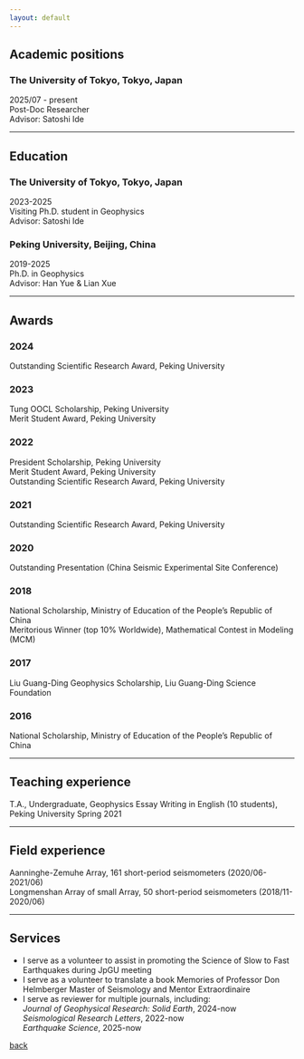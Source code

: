 ```yaml
---
layout: default
---
```

## Academic positions

### The University of Tokyo, Tokyo, Japan  
2025/07 - present\
Post-Doc Researcher\
Advisor: Satoshi Ide 

* * *

## Education

### The University of Tokyo, Tokyo, Japan  
2023-2025\
Visiting Ph.D. student in Geophysics\
Advisor: Satoshi Ide 

### Peking University, Beijing, China  
2019-2025\
Ph.D. in Geophysics\
Advisor: Han Yue & Lian Xue

* * *

## Awards

### 2024  
Outstanding  Scientific Research Award, Peking University

### 2023  
Tung OOCL Scholarship, Peking University\
Merit Student Award, Peking University 

### 2022  
President Scholarship, Peking University\
Merit Student Award, Peking University \
Outstanding  Scientific Research Award, Peking University

### 2021
Outstanding  Scientific Research Award, Peking University 

### 2020
Outstanding Presentation (China Seismic Experimental Site Conference)  

### 2018  
National Scholarship, Ministry of Education of the People’s Republic of China\
Meritorious Winner (top 10% Worldwide), Mathematical Contest in Modeling (MCM)

### 2017
Liu Guang-Ding Geophysics Scholarship, Liu Guang-Ding Science Foundation

### 2016  
National Scholarship, Ministry of Education of the People’s Republic of China

* * *
## Teaching experience 
T.A., Undergraduate, Geophysics Essay Writing in English (10 students), Peking University Spring 2021 

* * *
## Field experience 
Aanninghe-Zemuhe Array, 161 short-period seismometers (2020/06-2021/06)  
Longmenshan Array of small Array, 50 short-period seismometers (2018/11-2020/06)
* * *
## Services  
* I serve as a volunteer to assist in promoting the Science of Slow to Fast Earthquakes during JpGU meeting
* I serve as a volunteer to translate a book Memories of Professor Don Helmberger Master of Seismology and Mentor Extraordinaire 
* I serve as reviewer for multiple journals, including:  
*Journal of Geophysical Research: Solid Earth*, 2024-now\
*Seismological Research Letters*, 2022-now\
*Earthquake Science*, 2025-now



[back](./)

